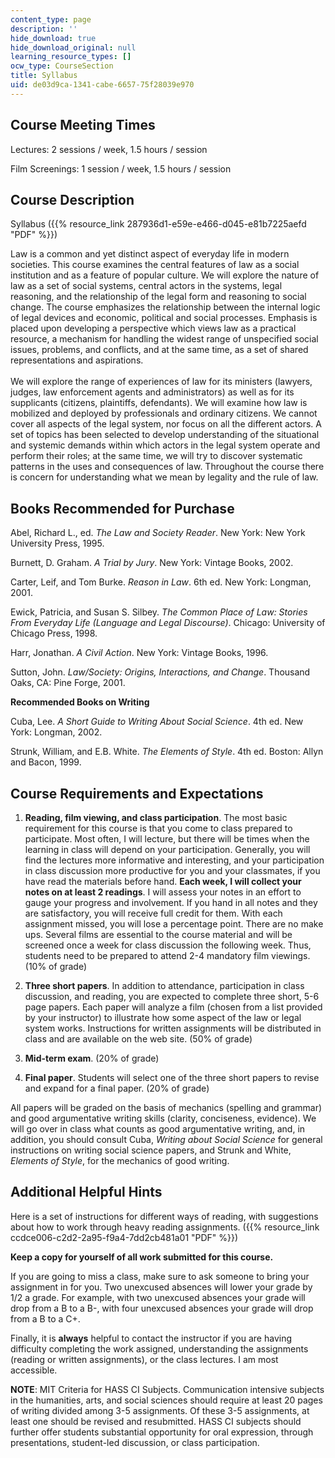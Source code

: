 ```yaml
---
content_type: page
description: ''
hide_download: true
hide_download_original: null
learning_resource_types: []
ocw_type: CourseSection
title: Syllabus
uid: de03d9ca-1341-cabe-6657-75f28039e970
---
```


Course Meeting Times
--------------------

Lectures: 2 sessions / week, 1.5 hours / session

Film Screenings: 1 session / week, 1.5 hours / session

Course Description
------------------

Syllabus ({{% resource_link 287936d1-e59e-e466-d045-e81b7225aefd "PDF" %}})

Law is a common and yet distinct aspect of everyday life in modern societies. This course examines the central features of law as a social institution and as a feature of popular culture. We will explore the nature of law as a set of social systems, central actors in the systems, legal reasoning, and the relationship of the legal form and reasoning to social change. The course emphasizes the relationship between the internal logic of legal devices and economic, political and social processes. Emphasis is placed upon developing a perspective which views law as a practical resource, a mechanism for handling the widest range of unspecified social issues, problems, and conflicts, and at the same time, as a set of shared representations and aspirations.  
   
We will explore the range of experiences of law for its ministers (lawyers, judges, law enforcement agents and administrators) as well as for its supplicants (citizens, plaintiffs, defendants). We will examine how law is mobilized and deployed by professionals and ordinary citizens. We cannot cover all aspects of the legal system, nor focus on all the different actors. A set of topics has been selected to develop understanding of the situational and systemic demands within which actors in the legal system operate and perform their roles; at the same time, we will try to discover systematic patterns in the uses and consequences of law. Throughout the course there is concern for understanding what we mean by legality and the rule of law.

Books Recommended for Purchase
------------------------------

Abel, Richard L., ed. _The Law and Society Reader_. New York: New York University Press, 1995.

Burnett, D. Graham. _A Trial by Jury_. New York: Vintage Books, 2002.

Carter, Leif, and Tom Burke. _Reason in Law_. 6th ed. New York: Longman, 2001.

Ewick, Patricia, and Susan S. Silbey. _The Common Place of Law: Stories From Everyday Life (Language and Legal Discourse)_. Chicago: University of Chicago Press, 1998.

Harr, Jonathan. _A Civil Action_. New York: Vintage Books, 1996.

Sutton, John. _Law/Society: Origins, Interactions, and Change_. Thousand Oaks, CA: Pine Forge, 2001.

**Recommended Books on Writing**

Cuba, Lee. _A Short Guide to Writing About Social Science_. 4th ed. New York: Longman, 2002.

Strunk, William, and E.B. White. _The Elements of Style_. 4th ed. Boston: Allyn and Bacon, 1999.

Course Requirements and Expectations
------------------------------------

1.  **Reading, film viewing, and class participation**. The most basic requirement for this course is that you come to class prepared to participate. Most often, I will lecture, but there will be times when the learning in class will depend on your participation. Generally, you will find the lectures more informative and interesting, and your participation in class discussion more productive for you and your classmates, if you have read the materials before hand. **Each week, I will collect your notes on at least 2 readings**. I will assess your notes in an effort to gauge your progress and involvement. If you hand in all notes and they are satisfactory, you will receive full credit for them. With each assignment missed, you will lose a percentage point. There are no make ups. Several films are essential to the course material and will be screened once a week for class discussion the following week. Thus, students need to be prepared to attend 2-4 mandatory film viewings. (10% of grade)  
    
2.  **Three short papers**. In addition to attendance, participation in class discussion, and reading, you are expected to complete three short, 5-6 page papers. Each paper will analyze a film (chosen from a list provided by your instructor) to illustrate how some aspect of the law or legal system works. Instructions for written assignments will be distributed in class and are available on the web site. (50% of grade)  
    
3.  **Mid-term exam**. (20% of grade)  
    
4.  **Final paper**. Students will select one of the three short papers to revise and expand for a final paper. (20% of grade)

All papers will be graded on the basis of mechanics (spelling and grammar) and good argumentative writing skills (clarity, conciseness, evidence). We will go over in class what counts as good argumentative writing, and, in addition, you should consult Cuba, _Writing about Social Science_ for general instructions on writing social science papers, and Strunk and White, _Elements of Style_, for the mechanics of good writing.

Additional Helpful Hints
------------------------

Here is a set of instructions for different ways of reading, with suggestions about how to work through heavy reading assignments. ({{% resource_link ccdce006-c2d2-2a95-f9a4-7dd2cb481a01 "PDF" %}})

**Keep a copy for yourself of all work submitted for this course.**

If you are going to miss a class, make sure to ask someone to bring your assignment in for you. Two unexcused absences will lower your grade by 1/2 a grade. For example, with two unexcused absences your grade will drop from a B to a B-, with four unexcused absences your grade will drop from a B to a C+.

Finally, it is **always** helpful to contact the instructor if you are having difficulty completing the work assigned, understanding the assignments (reading or written assignments), or the class lectures. I am most accessible.

**NOTE**: MIT Criteria for HASS CI Subjects. Communication intensive subjects in the humanities, arts, and social sciences should require at least 20 pages of writing divided among 3-5 assignments. Of these 3-5 assignments, at least one should be revised and resubmitted. HASS CI subjects should further offer students substantial opportunity for oral expression, through presentations, student-led discussion, or class participation.